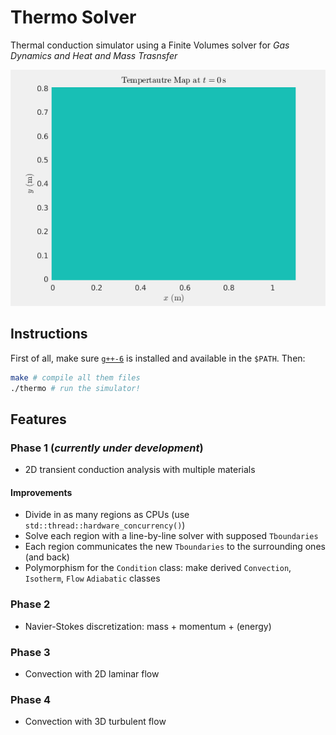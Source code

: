 # Thermo Solver
Thermal conduction simulator using a Finite Volumes solver for *Gas Dynamics and Heat and Mass Trasnsfer*

![Temperatures Evolution with Time](plots/map.gif)

## Instructions
First of all, make sure [`g++-6`](https://launchpad.net/~ubuntu-toolchain-r/+archive/ubuntu/test) is installed and available in the `$PATH`. Then:
```bash
make # compile all them files
./thermo # run the simulator!
```

## Features
### Phase 1 (*currently under development*)
- 2D transient conduction analysis with multiple materials

#### Improvements
- Divide in as many regions as CPUs (use `std::thread::hardware_concurrency()`)
- Solve each region with a line-by-line solver with supposed `Tboundaries`
- Each region communicates the new `Tboundaries` to the surrounding ones (and back)
- Polymorphism for the `Condition` class: make derived `Convection`, `Isotherm`, `Flow` `Adiabatic` classes

### Phase 2
- Navier-Stokes discretization: mass + momentum + (energy)

### Phase 3
- Convection with 2D laminar flow

### Phase 4
- Convection with 3D turbulent flow
